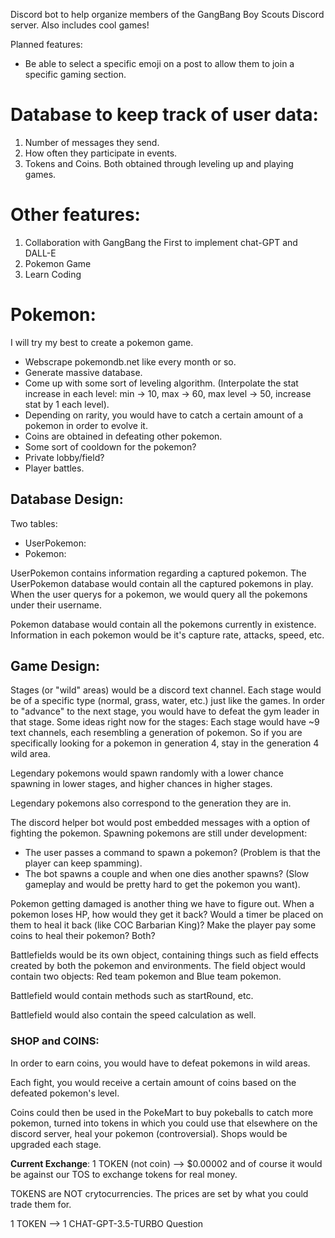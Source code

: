 
Discord bot to help organize members of the GangBang Boy Scouts Discord server.
Also includes cool games!

Planned features:

- Be able to select a specific emoji on a post to allow them to join a specific gaming section.

# Database to keep track of user data:
1. Number of messages they send.
2. How often they participate in events.
3. Tokens and Coins. Both obtained through leveling up and playing games.



# Other features:
1. Collaboration with GangBang the First to implement chat-GPT and DALL-E
2. Pokemon Game
3. Learn Coding

# Pokemon:

I will try my best to create a pokemon game.

- Webscrape pokemondb.net like every month or so.
- Generate massive database. 
- Come up with some sort of leveling algorithm. (Interpolate the stat increase in each level: min -> 10, max -> 60, max level -> 50, increase stat by 1 each level).
- Depending on rarity, you would have to catch a certain amount of a pokemon in order to evolve it.
- Coins are obtained in defeating other pokemon.
- Some sort of cooldown for the pokemon?
- Private lobby/field?
- Player battles.

## Database Design:

Two tables:

- UserPokemon:
- Pokemon:

UserPokemon contains information regarding a captured pokemon. The UserPokemon database would contain all the captured pokemons in play. When the user querys for a pokemon, we would query all the pokemons under their username.

Pokemon database would contain all the pokemons currently in existence. Information in each pokemon would be it's capture rate, attacks, speed, etc.


## Game Design:

Stages (or "wild" areas) would be a discord text channel. Each stage would be of a specific type (normal, grass, water, etc.) just like the games. In order to "advance" to the next stage, you would have to defeat the gym leader in that stage. Some ideas right now for the stages: Each stage would have ~9 text channels, each resembling a generation of pokemon. So if you are specifically looking for a pokemon in generation 4, stay in the generation 4 wild area.

Legendary pokemons would spawn randomly with a lower chance spawning in lower stages, and higher chances in higher stages.

Legendary pokemons also correspond to the generation they are in.

The discord helper bot would post embedded messages with a option of fighting the pokemon. Spawning pokemons are still under development:
- The user passes a command to spawn a pokemon? (Problem is that the player can keep spamming).
- The bot spawns a couple and when one dies another spawns? (Slow gameplay and would be pretty hard to get the pokemon you want).

Pokemon getting damaged is another thing we have to figure out. When a pokemon loses HP, how would they get it back? Would a timer be placed on them to heal it back (like COC Barbarian King)? Make the player pay some coins to heal their pokemon? Both?

Battlefields would be its own object, containing things such as field effects created by both the pokemon and environments. The field object would contain two objects:
Red team pokemon and Blue team pokemon.

Battlefield would contain methods such as startRound, etc.

Battlefield would also contain the speed calculation as well.

### SHOP and COINS:

In order to earn coins, you would have to defeat pokemons in wild areas.

Each fight, you would receive a certain amount of coins based on the defeated pokemon's level.

Coins could then be used in the PokeMart to buy pokeballs to catch more pokemon, turned into tokens in which you could use that elsewhere on the discord server, heal your pokemon (controversial). Shops would be upgraded each stage.

**Current Exchange**: 1 TOKEN (not coin) --> $0.00002 and of course it would be against our TOS to exchange tokens for real money.

TOKENS are NOT crytocurrencies. The prices are set by what you could trade them for.

1 TOKEN --> 1 CHAT-GPT-3.5-TURBO Question





